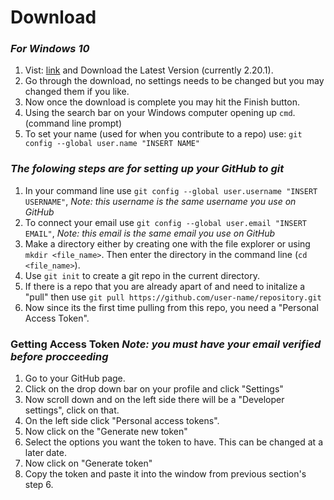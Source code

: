 # Download
### *For Windows 10*

1. Vist: [link](https://git-scm.com/) and Download the Latest Version (currently 2.20.1).
2. Go through the download, no settings needs to be changed but you may changed them if you like. 
3. Now once the download is complete you may hit the Finish button. 
4. Using the search bar on your Windows computer opening up `cmd`. (command line prompt)
5. To set your name (used for when you contribute to a repo) use: `git config --global user.name "INSERT NAME"`

### *The folowing steps are for setting up your GitHub to git*
1. In your command line use `git config --global user.username "INSERT USERNAME"`, *Note: this username is the same username you use on GitHub*
2. To connect your email use `git config --global user.email "INSERT EMAIL"`,  *Note: this email is the same email you use on GitHub*
3. Make a directory either by creating one with the file explorer or using `mkdir <file_name>`. Then enter the directory in the command line (`cd <file_name>`).
4. Use `git init` to create a git repo in the current directory. 
5. If there is a repo that you are already apart of and need to initalize a "pull" then use `git pull https://github.com/user-name/repository.git`
6. Now since its the first time pulling from this repo, you need a "Personal Access Token".

### __Getting Access Token__ *Note: you must have your email verified before procceeding*
1. Go to your GitHub page. 
2. Click on the drop down bar on your profile and click "Settings"
3. Now scroll down and on the left side there will be a "Developer settings", click on that.
4. On the left side click "Personal access tokens".
4. Now click on the "Generate new token"
5. Select the options you want the token to have. This can be changed at a later date.
6. Now click on "Generate token"
7. Copy the token and paste it into the window from previous section's step 6.
